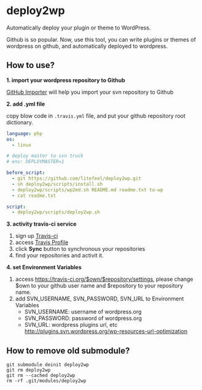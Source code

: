 deploy2wp
=========

Automatically deploy your plugin or theme to WordPress.

Github is so popular. Now, use this tool, you can write plugins or themes of wordpress on github, and automatically deployed to wordpress.

How to use?
-----------

**1. import your wordpress repository to Github**

[GitHub Importer](https://import.github.com/new) will help you import your svn repository to Github


**2. add .yml file**

copy blow code in `.travis.yml` file, and put your github repository root dictionary.
~~~ yml
language: php
os:
  - linux

# deploy master to svn truck
# env: DEPLOYMASTER=1

before_script:
  - git https://github.com/litefeel/deploy2wp.git
  - sh deploy2wp/scripts/install.sh
  - deploy2wp/scripts/wp2md.sh README.md readme.txt to-wp
  - cat readme.txt

script:
  - deploy2wp/scripts/deploy2wp.sh
~~~


**3. activity travis-ci service**

1. sign up [Travis-ci](https://travis-ci.org/profile)
2. access [Travis Profile](https://travis-ci.org/profile)
3. click **Sync** button to synchronous your repositories
3. find your repositories and activit it.


**4. set Environment Variables**

1. access https://travis-ci.org/$own/$repository/settings,
   please change $own to your github user name and $repository to your repository name.
2. add SVN_USERNAME, SVN_PASSWORD, SVN_URL to Environment Variables
   - SVN_USERNAME: username of wordpress.org
   - SVN_PASSWORD: password of wordpress.org
   - SVN_URL: wordpress plugins url, etc http://plugins.svn.wordpress.org/wp-resources-url-optimization 


How to remove old submodule?
-----------

~~~
git submodule deinit deploy2wp
git rm deploy2wp
git rm --cached deploy2wp
rm -rf .git/modules/deploy2wp
~~~
